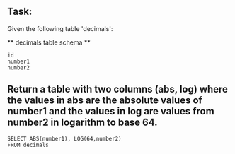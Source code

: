 ## Task:
Given the following table 'decimals':

** decimals table schema **
```
id
number1
number2
```
Return a table with two columns (abs, log) where the values in abs are the absolute values of number1 and the values in log are values from number2 in logarithm to base 64.
---

```
SELECT ABS(number1), LOG(64,number2)
FROM decimals
```